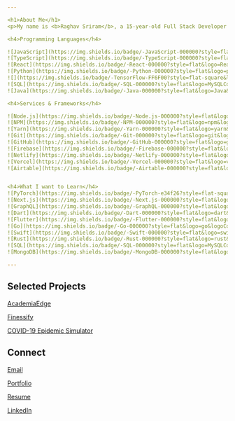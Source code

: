 ```yaml
---

<h1>About Me</h1>
<p>My name is <b>Raghav Sriram</b>, a 15-year-old Full Stack Developer with a passion for Pharmaceutical Sciences. I enjoy conducting research in the computational biology and astrophysics fields and have a few published works. I love programming in React.js, TypScript, and Python and am always looking to learn new programming languages. I am the CEO of NexEdge Innovations and co-founder of the nonprofit AcademiaEdge. If you would like to chat or learn more about me feel free to send a message!</p>

<h4>Programming Languages</h4>

![JavaScript](https://img.shields.io/badge/-JavaScript-000000?style=flat&logo=javascript)
![TypeScript](https://img.shields.io/badge/-TypeScript-000000?style=flat&logo=typescript&logoColor=007ACC)
![React](https://img.shields.io/badge/-React-000000?style=flat&logo=React&logoColor=61DAFB)
![Python](https://img.shields.io/badge/-Python-000000?style=flat&logo=python)
![](https://img.shields.io/badge/-TensorFlow-FF6F00?style=flat-square&logo=TensorFlow&logoColor=fff)
![SQL](https://img.shields.io/badge/-SQL-000000?style=flat&logo=MySQLColor=339933)
![Java](https://img.shields.io/badge/-Java-000000?style=flat&logo=Java&logoColor=007396)

<h4>Services & Frameworks</h4>

![Node.js](https://img.shields.io/badge/-Node.js-000000?style=flat&logo=node.js&logoColor=339933)
![NPM](https://img.shields.io/badge/-NPM-000000?style=flat&logo=npm&logoColor=339933)
![Yarn](https://img.shields.io/badge/-Yarn-000000?style=flat&logo=yarn&logoColor=F05032)
![Git](https://img.shields.io/badge/-Git-000000?style=flat&logo=git&logoColor=F05032)
![GitHub](https://img.shields.io/badge/-GitHub-000000?style=flat&logo=github&logoColor=FFFFFF)
![Firebase](https://img.shields.io/badge/-Firebase-000000?style=flat&logo=firebase&logoColor=FCC624)
![Netlify](https://img.shields.io/badge/-Netlify-000000?style=flat&logo=netlify&logoColor=F05032)
![Vercel](https://img.shields.io/badge/-Vercel-000000?style=flat&logo=vercel&logoColor=61DAFB)
![Airtable](https://img.shields.io/badge/-Airtable-000000?style=flat&logo=airtable&logoColor=FCC624)


<h4>What I want to Learn</h4>
![PyTorch](https://img.shields.io/badge/-PyTorch-e34f26?style=flat-square&logo=PyTorch&logoColor=fff)
![Next.js](https://img.shields.io/badge/-Next.js-000000?style=flat&logo=next.js&logoColor=339933)
![GraphQL](https://img.shields.io/badge/-GraphQL-000000?style=flat&logo=graphql&logoColor=339933)
![Dart](https://img.shields.io/badge/-Dart-000000?style=flat&logo=dart&logoColor=339933)
![Flutter](https://img.shields.io/badge/-Flutter-000000?style=flat&logo=flutter&logoColor=339933)
![Go](https://img.shields.io/badge/-Go-000000?style=flat&logo=go&logoColor=339933)
![Swift](https://img.shields.io/badge/-Swift-000000?style=flat&logo=swift&logoColor=339933)
![Rust](https://img.shields.io/badge/-Rust-000000?style=flat&logo=rust&logoColor=339933)
![SQL](https://img.shields.io/badge/-SQL-000000?style=flat&logo=MySQLColor=339933)
![MongoDB](https://img.shields.io/badge/-MongoDB-000000?style=flat&logo=mongodb&logoColor=339933)

---
```


<h2>Selected Projects</h2>
<p><a href="https://github.com/AcademiaEdge">AcademiaEdge</a></p>
<p><a href="ttps://github.com/RaghavSriram72/Finessify-Webapp-main">Finessify</a></p>
<p><a href="https://github.com/RaghavSriram72/Epidemics-Sim">COVID-19 Epidemic Simulator</a></p>

<h2>Connect</h2>
<p><a href="mailto:rsriram101@gmail.com">Email</a></p>
<p><a href="https://raghavsriram.me">Portfolio</a></p>
<p><a href="https://filein.io/B-vCCDsM3l.pdf">Resume</a></p>
<p><a href="https://www.linkedin.com/in/raghav-sriram-778076186/">LinkedIn</a></p>
